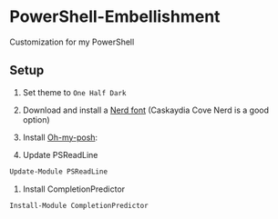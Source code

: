 # PowerShell-Embellishment

Customization for my PowerShell

## Setup

1. Set theme to `One Half Dark`

1. Download and install a [Nerd font](https://www.nerdfonts.com/font-downloads) (Caskaydia Cove Nerd is a good option)

1. Install [Oh-my-posh](https://ohmyposh.dev/docs/installation):

1. Update PSReadLine

```sh
Update-Module PSReadLine
```

1. Install CompletionPredictor

```sh
Install-Module CompletionPredictor
```
